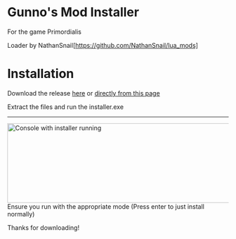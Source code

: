 # Gunno's Mod Installer
For the game Primordialis

Loader by NathanSnail[https://github.com/NathanSnail/lua_mods]

# Installation
Download the release [here](https://github.com/guunno/primordialis-mod-installer/releases/tag/v1)
or [directly from this page](https://github.com/guunno/primordialis-mod-installer/releases/download/v1/PrimordialisModInstaller.zip)

Extract the files and run the installer.exe

---
<img align="left" width="626" height="181" alt="Console with installer running" src="https://github.com/user-attachments/assets/2eaec8dc-84b7-4def-88e1-fe021e9baaa6" />
Ensure you run with the appropriate mode (Press enter to just install normally)

Thanks for downloading!
